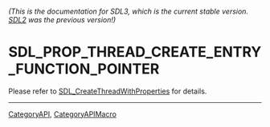 ###### (This is the documentation for SDL3, which is the current stable version. [SDL2](https://wiki.libsdl.org/SDL2/) was the previous version!)
# SDL_PROP_THREAD_CREATE_ENTRY_FUNCTION_POINTER

Please refer to [SDL_CreateThreadWithProperties](SDL_CreateThreadWithProperties) for details.

----
[CategoryAPI](CategoryAPI), [CategoryAPIMacro](CategoryAPIMacro)


